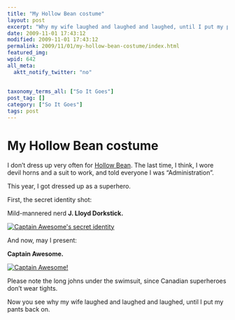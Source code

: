 ```yaml
---
title: "My Hollow Bean costume"
layout: post
excerpt: "Why my wife laughed and laughed and laughed, until I put my pants back on."
date: 2009-11-01 17:43:12
modified: 2009-11-01 17:43:12
permalink: 2009/11/01/my-hollow-bean-costume/index.html
featured_img: 
wpid: 642
all_meta: 
  aktt_notify_twitter: "no"
  
  
taxonomy_terms_all: ["So It Goes"]
post_tag: []
category: ["So It Goes"]
tags: post
---
```


# My Hollow Bean costume

I don’t dress up very often for [Hollow Bean](http://www.patrickjohanneson.com/deardiary/2005/10/31/explain-said-the-interrogation-machine/). The last time, I think, I wore devil horns and a suit to work, and told everyone I was “Administration”.

This year, I got dressed up as a superhero.

First, the secret identity shot:

Mild-mannered nerd **J. Lloyd Dorkstick.**

[![Captain Awesome's secret identity](http://farm3.static.flickr.com/2772/4064345997_2633c626b7.jpg)](http://www.flickr.com/photos/pj/4064345997/ "Captain Awesome's secret identity by Patrick Johanneson, on Flickr")

And now, may I present:

**Captain Awesome.**

[![Captain Awesome!](http://farm3.static.flickr.com/2443/4065093678_9264f02579.jpg)](http://www.flickr.com/photos/pj/4065093678/ "Captain Awesome! by Patrick Johanneson, on Flickr")

Please note the long johns under the swimsuit, since Canadian superheroes don’t wear tights.

Now you see why my wife laughed and laughed and laughed, until I put my pants back on.
